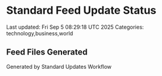 # Standard Feed Update Status
Last updated: Fri Sep  5 08:29:18 UTC 2025
Categories: technology,business,world

## Feed Files Generated

Generated by Standard Updates Workflow
